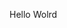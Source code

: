 Hello Wolrd

















































































































































































































































































































































































































































































































































































































































































































































































































































































































































































































































































































































































































































































































































































































































































































































































































































































































































































































































































































































































































































































































































































































































































































































































































































































































































































































































































































